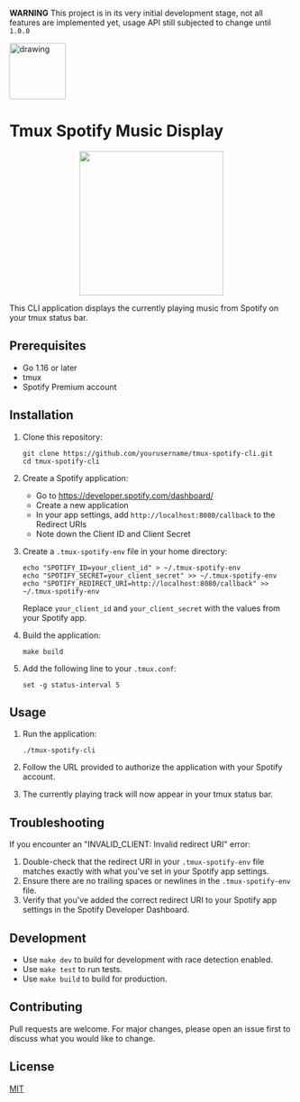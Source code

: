 **WARNING** This project is in its very initial development stage, not all
features are implemented yet, usage API still subjected to change until `1.0.0`

<img src="https://github.com/user-attachments/assets/9fb07638-5907-4915-b9bf-1ca89255a93d" alt="drawing" style="width:100px;"/>

# Tmux Spotify Music Display

<p align="center">
  <img width="256" height="256" src="https://github.com/user-attachments/assets/c3771c8f-e066-4ed8-be91-3f73019849a2" />
</p>

This CLI application displays the currently playing music from Spotify on your tmux status bar.

## Prerequisites

- Go 1.16 or later
- tmux
- Spotify Premium account

## Installation

1. Clone this repository:
   ```
   git clone https://github.com/yourusername/tmux-spotify-cli.git
   cd tmux-spotify-cli
   ```

2. Create a Spotify application:
   - Go to https://developer.spotify.com/dashboard/
   - Create a new application
   - In your app settings, add `http://localhost:8080/callback` to the Redirect URIs
   - Note down the Client ID and Client Secret

3. Create a `.tmux-spotify-env` file in your home directory:
   ```
   echo "SPOTIFY_ID=your_client_id" > ~/.tmux-spotify-env
   echo "SPOTIFY_SECRET=your_client_secret" >> ~/.tmux-spotify-env
   echo "SPOTIFY_REDIRECT_URI=http://localhost:8080/callback" >> ~/.tmux-spotify-env
   ```
   Replace `your_client_id` and `your_client_secret` with the values from your Spotify app.

4. Build the application:
   ```
   make build
   ```

5. Add the following line to your `.tmux.conf`:
   ```
   set -g status-interval 5
   ```

## Usage

1. Run the application:
   ```
   ./tmux-spotify-cli
   ```

2. Follow the URL provided to authorize the application with your Spotify account.

3. The currently playing track will now appear in your tmux status bar.

## Troubleshooting

If you encounter an "INVALID_CLIENT: Invalid redirect URI" error:
1. Double-check that the redirect URI in your `.tmux-spotify-env` file matches exactly with what you've set in your Spotify app settings.
2. Ensure there are no trailing spaces or newlines in the `.tmux-spotify-env` file.
3. Verify that you've added the correct redirect URI to your Spotify app settings in the Spotify Developer Dashboard.

## Development

- Use `make dev` to build for development with race detection enabled.
- Use `make test` to run tests.
- Use `make build` to build for production.

## Contributing

Pull requests are welcome. For major changes, please open an issue first to discuss what you would like to change.

## License

[MIT](https://choosealicense.com/licenses/mit/)

